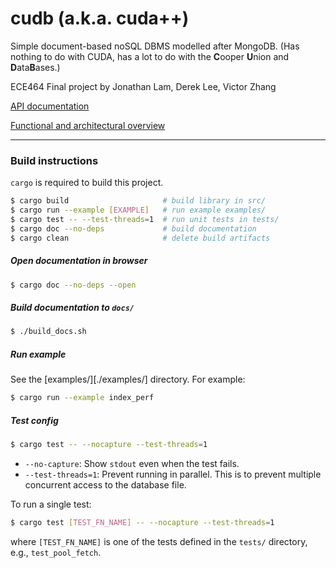 # cudb (a.k.a. cuda++)

Simple document-based noSQL DBMS modelled after MongoDB. (Has nothing to do with CUDA, has a lot to do with the <b>C</b>ooper <b>U</b>nion and <b>D</b>ata<b>B</b>ases.)

ECE464 Final project by Jonathan Lam, Derek Lee, Victor Zhang

[API documentation][docs]

[Functional and architectural overview][report]

---

### Build instructions
`cargo` is required to build this project.

```bash
$ cargo build                     # build library in src/
$ cargo run --example [EXAMPLE]   # run example examples/
$ cargo test -- --test-threads=1  # run unit tests in tests/
$ cargo doc --no-deps             # build documentation
$ cargo clean                     # delete build artifacts
```

##### Open documentation in browser
```bash
$ cargo doc --no-deps --open
```

##### Build documentation to `docs/`
```bash
$ ./build_docs.sh
```

##### Run example
See the [examples/][./examples/] directory. For example:
```bash
$ cargo run --example index_perf
```

##### Test config
```bash
$ cargo test -- --nocapture --test-threads=1
```
- `--no-capture`: Show `stdout` even when the test fails.
- `--test-threads=1`: Prevent running in parallel. This is to prevent
  multiple concurrent access to the database file.
  
To run a single test:
```bash
$ cargo test [TEST_FN_NAME] -- --nocapture --test-threads=1
```
where `[TEST_FN_NAME]` is one of the tests defined in the `tests/` directory, e.g.,
`test_pool_fetch`.

[docs]: https://jlam55555.github.io/cudb/
[report]: http://files.lambdalambda.ninja/reports/21-22_fall/ece464_report_cudb.lam_lee_zhang.pdf
